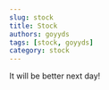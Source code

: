 ```yaml
---
slug: stock
title: Stock
authors: goyyds
tags: [stock, goyyds]
category: stock
---
```


It will be better next day!